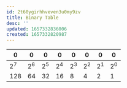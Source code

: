 ```yaml
---
id: 2t60ygirhhveven3u0my9zv
title: Binary Table
desc: ''
updated: 1657332836006
created: 1657332820987
---
```


|0|0|0|0|0|0|0|0|
|-|-|-|-|-|-|-|-|
|$2^7$|$2^6$|$2^5$|$2^4$|$2^3$|$2^2$|$2^1$|$2^0$|
|128|64|32|16|8|4|2|1|
